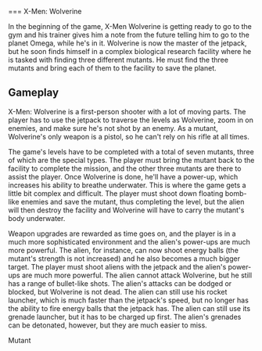 
===
X-Men: Wolverine

In the beginning of the game, X-Men Wolverine is getting ready to go to the gym and his trainer gives him a note from the future telling him to go to the planet Omega, while he's in it. Wolverine is now the master of the jetpack, but he soon finds himself in a complex biological research facility where he is tasked with finding three different mutants. He must find the three mutants and bring each of them to the facility to save the planet.

## Gameplay

X-Men: Wolverine is a first-person shooter with a lot of moving parts. The player has to use the jetpack to traverse the levels as Wolverine, zoom in on enemies, and make sure he's not shot by an enemy. As a mutant, Wolverine's only weapon is a pistol, so he can't rely on his rifle at all times.

The game's levels have to be completed with a total of seven mutants, three of which are the special types. The player must bring the mutant back to the facility to complete the mission, and the other three mutants are there to assist the player. Once Wolverine is done, he'll have a power-up, which increases his ability to breathe underwater. This is where the game gets a little bit complex and difficult. The player must shoot down floating bomb-like enemies and save the mutant, thus completing the level, but the alien will then destroy the facility and Wolverine will have to carry the mutant's body underwater.

Weapon upgrades are rewarded as time goes on, and the player is in a much more sophisticated environment and the alien's power-ups are much more powerful. The alien, for instance, can now shoot energy balls (the mutant's strength is not increased) and he also becomes a much bigger target. The player must shoot aliens with the jetpack and the alien's power-ups are much more powerful. The alien cannot attack Wolverine, but he still has a range of bullet-like shots. The alien's attacks can be dodged or blocked, but Wolverine is not dead. The alien can still use his rocket launcher, which is much faster than the jetpack's speed, but no longer has the ability to fire energy balls that the jetpack has. The alien can still use its grenade launcher, but it has to be charged up first. The alien's grenades can be detonated, however, but they are much easier to miss.

Mutant
